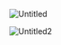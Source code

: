 ![Untitled](https://github.com/jeuneseven/ReadingNotes/assets/8426758/408947ad-d05a-47df-8ea9-d130955057b0)

![Untitled2](https://github.com/jeuneseven/ReadingNotes/assets/8426758/203e1e36-d0db-42ac-8377-0e3e375ea9bc)
